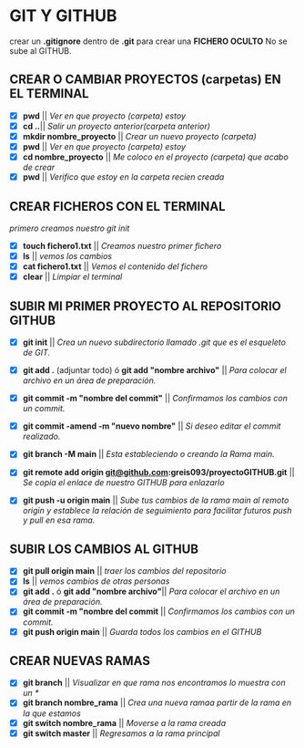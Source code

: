 # GIT Y GITHUB

crear un **.gitignore** dentro de **.git** para crear una **FICHERO OCULTO** No se sube al GITHUB.

## CREAR O CAMBIAR PROYECTOS (carpetas) EN EL TERMINAL

- [x] **pwd** || _Ver en que proyecto (carpeta) estoy_
- [x] **cd ..**|| _Salir un proyecto anterior(carpeta anterior)_
- [x] **mkdir nombre_proyecto** || _Crear un nuevo proyecto (carpeta)_
- [x] **pwd** || _Ver en que proyecto (carpeta) estoy_
- [x] **cd nombre_proyecto** || _Me coloco en el proyecto (carpeta) que acabo de crear_
- [x] **pwd** || _Verifico que estoy en la carpeta recien creada_

## CREAR FICHEROS CON EL TERMINAL

_primero creamos nuestro git init_

- [x] **touch fichero1.txt** || _Creamos nuestro primer fichero_
- [x] **ls** || _vemos los cambios_
- [x] **cat fichero1.txt** || _Vemos el contenido del fichero_
- [x] **clear** || _Limpiar el terminal_

## SUBIR MI PRIMER PROYECTO AL REPOSITORIO GITHUB

- [x] **git init** || _Crea un nuevo subdirectorio llamado .git que es el esqueleto de GIT._

- [x] **git add .** (adjuntar todo) ó **git add "nombre archivo"** || _Para colocar el archivo en un área de preparación._

- [x] **git commit -m "nombre del commit"** || _Confirmamos los cambios con un commit._

- [x] **git commit -amend -m "nuevo nombre"** || _Si deseo editar el commit realizado._

- [x] **git branch -M main** || _Esta estableciendo o creando la Rama main._

- [x] **git remote add origin git@github.com:greis093/proyectoGITHUB.git** || _Se copia el enlace de nuestro GITHUB para enlazarlo_

- [x] **git push -u origin main** || _Sube tus cambios de la rama main al remoto origin y establece la relación de seguimiento para facilitar futuros push y pull en esa rama._

## SUBIR LOS CAMBIOS AL GITHUB

- [x] **git pull origin main** || _traer los cambios del repositorio_
- [x] **ls** || _vemos cambios de otras personas_
- [x] **git add .** ó **git add "nombre archivo"**|| _Para colocar el archivo en un área de preparación._
- [x] **git commit -m "nombre del commit** || _Confirmamos los cambios con un commit._
- [x] **git push origin main** || _Guarda todos los cambios en el GITHUB_

## CREAR NUEVAS RAMAS

- [x] **git branch** || _Visualizar en que rama nos encontramos lo muestra con un \*_
- [x] **git branch nombre_rama** || _Crea una nueva ramaa partir de la rama en la que estamos_
- [x] **git switch nombre_rama** || _Moverse a la rama creada_
- [x] **git switch master** || _Regresamos a la rama principal_
